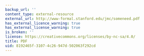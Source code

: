 ```yaml
---
backup_url: ''
content_type: external-resource
external_url: http://www-formal.stanford.edu/jmc/someneed.pdf
has_external_licence_warning: true
has_external_license_warning: true
is_broken: ''
license: https://creativecommons.org/licenses/by-nc-sa/4.0/
title: PDF
uid: 8192465f-3107-4c26-947d-502063f292cd
---
```

